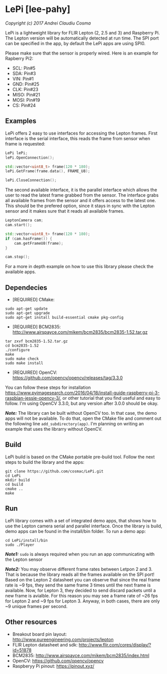 # LePi [lee-pahy]
*Copyright (c) 2017 Andrei Claudiu Cosma*

LePi is a lightweight library for FLIR Lepton (2, 2.5 and 3) and Raspberry Pi. The Lepton version will be automatically detected at run time. The SPI port can be specified in the app, by default the LePi apps are using SPI0. 

Please make sure that the sensor is properly wired. Here is an example for Rapberry Pi2:
- SCL: Pin#5
- SDA: Pin#3
- VIN: Pin#1
- GND: Pin#25
- CLK: Pin#23
- MISO: Pin#21
- MOSI: Pin#19
- CS: Pin#24

## Examples
LePi offers 2 easy to use interfaces for accessing the Lepton frames. First interface is the serial interface, this reads the frame from sensor when frame is requested:
```C++
LePi lePi;
lePi.OpenConnection();

std::vector<uint8_t> frame(120 * 180);
lePi.GetFrame(frame.data(), FRAME_U8);

lePi.CloseConnection();
```
The second available interface, it is the parallel interface which allows the user to read the latest frame grabbed from the sensor. The interface grabs all available frames from the sensor and it offers access to the latest one. This should be the prefered option, since it stays in sync with the Lepton sensor and it makes sure that it reads all available frames.
```C++
LeptonCamera cam;
cam.start();

std::vector<uint8_t> frame(120 * 180);
if (cam.hasFrame()) {
    cam.getFrameU8(frame);
}

cam.stop();
```

For a more in depth example on how to use this library please check the available apps.


## Dependecies
- [REQUIRED] CMake:
```
sudo apt-get update
sudo apt-get upgrade
sudo apt-get install build-essential cmake pkg-config
```
- [REQUIRED] BCM2835: http://www.airspayce.com/mikem/bcm2835/bcm2835-1.52.tar.gz
```
tar zxvf bcm2835-1.52.tar.gz
cd bcm2835-1.52
./configure
make
sudo make check
sudo make install
```
- [REQUIRED] OpenCV: https://github.com/opencv/opencv/releases/tag/3.3.0

You can follow these steps for installation https://www.pyimagesearch.com/2016/04/18/install-guide-raspberry-pi-3-raspbian-jessie-opencv-3/, or other tutorial that you find useful and easy to follow. I'm using OpenCV 3.3.0, but any version after 3.0.0 should be okay.

**_Note:_** The library can be built without OpenCV too. In that case, the demo apps will not be available. To do that, open the CMake file and comment out the following line `add_subdirectory(app)`. I'm planning on writing an example that uses the librarry without OpenCV.

## Build
LePi build is based on the CMake portable pre-build tool. Follow the next steps to build the library and the apps:
```
git clone https://github.com/cosmac/LePi.git
cd LePi
mkdir build
cd build
cmake ..
make
```

## Run
LePi library comes with a set of integrated demo apps, that shows how to use the Lepton camera serial and parallel interface.
Once the library is build, demo apps can be found in the install/bin folder. To run a demo app:
```
cd LePi/install/bin
sudo ./Player
```
**_Note1:_** `sudo` is always required when you run an app communicating with the Lepton sensor

**_Note2:_** You may observe different frame rates between Letpon 2 and 3. That is because the library reads all the frames available on the SPI port! Based on the Lepton 2 datasheet you can observe that since the real frame rate is  ~9 fps, they send the same frame 3 times until the next frame is available. Now, for Lepton 3, they decided to send discard packets until a new frame is avialble. For this reason you may see a frame rate of ~26 fps for Lepton 2 and ~9 fps for Lepton 3. Anyway, in both cases, there are only ~9 unique frames per second.

## Other resources
- Breakout board pin layout: http://www.pureengineering.com/projects/lepton
- FLIR Lepton datasheet and sdk: http://www.flir.com/cores/display/?id=51878
- BCM2835: http://www.airspayce.com/mikem/bcm2835/index.html
- OpenCV: https://github.com/opencv/opencv
- Raspberyy Pi pinout: https://pinout.xyz/

